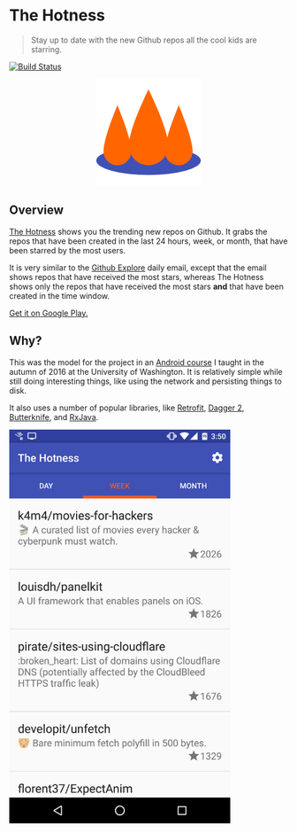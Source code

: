 # The Hotness

> Stay up to date with the new Github repos all the cool kids are starring.

[![Build Status](https://travis-ci.org/srsudar/GithubHotness.svg?branch=master)](https://travis-ci.org/srsudar/GithubHotness)

<p align="center">
  <img alt="The Hotness Icon" src="./assets/icon_192.png"/>
</p>

## Overview

[The
Hotness](https://play.google.com/store/apps/details?id=com.samsudar.thehotness)
shows you the trending new repos on Github. It grabs the repos that have been
created in the last 24 hours, week, or month, that have been starred by the
most users.

It is very similar to the [Github Explore](https://github.com/explore) daily
email, except that the email shows repos that have received the most stars,
whereas The Hotness shows only the repos that have received the most stars
**and** that have been created in the time window.

[Get it on Google
Play.](https://play.google.com/store/apps/details?id=com.samsudar.thehotness&hl=en)

## Why?

This was the model for the project in an [Android
course](https://courses.cs.washington.edu/courses/cse390a1/16au/) I taught in
the autumn of 2016 at the University of Washington. It is relatively simple
while still doing interesting things, like using the network and persisting
things to disk.

It also uses a number of popular libraries, like
[Retrofit](https://square.github.io/retrofit/), [Dagger
2](https://google.github.io/dagger/),
[Butterknife](https://jakewharton.github.io/butterknife/), and
[RxJava](https://github.com/ReactiveX/RxJava).

<img alt="Screenshot" src="./assets/screenshot_1.png" width="400px"/>
